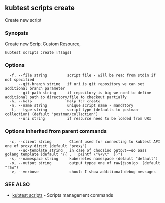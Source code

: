 ## kubtest scripts create

Create new script

### Synopsis

Create new Script Custom Resource, 

```
kubtest scripts create [flags]
```

### Options

```
  -f, --file string         script file - will be read from stdin if not specified
      --git-branch string   if uri is git repository we can set additional branch parameter
      --git-path string     if repository is big we need to define additional path to directory/file to checkout partially
  -h, --help                help for create
  -n, --name string         unique script name - mandatory
  -t, --type string         script type (defaults to postman-collection) (default "postman/collection")
      --uri string          if resource need to be loaded from URI
```

### Options inherited from parent commands

```
  -c, --client string        Client used for connecting to kubtest API one of proxy|direct (default "proxy")
      --go-template string   in case of choosing output==go pass golang template (default "{{ . | printf \"%+v\"  }}")
  -s, --namespace string     kubernetes namespace (default "default")
  -o, --output string        output typoe one of raw|json|go  (default "raw")
  -v, --verbose              should I show additional debug messages
```

### SEE ALSO

* [kubtest scripts](kubtest_scripts.md)	 - Scripts management commands

